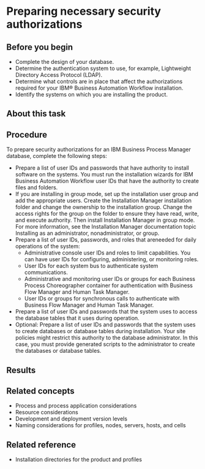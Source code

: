 # Preparing necessary security authorizations

## Before you begin

- Complete the design of your database.
- Determine the authentication system to use, for example, Lightweight
Directory Access Protocol (LDAP).
- Determine what controls are in place that affect the authorizations
required for your IBM® Business Automation Workflow installation.
- Identify the systems on which you are installing the product.

## About this task

## Procedure

To prepare security authorizations for an IBM Business
Process Manager database, complete the following steps:

- Prepare a list of user IDs and passwords that have authority
to install software on the systems. You must run the installation
wizards for IBM Business Automation Workflow user
IDs that have the authority to create files and folders.
- If you are installing in group mode, set up the installation user group
and add the appropriate users. Create the Installation Manager installation folder and
change the ownership to the installation group. Change the access rights for the group on the folder
to ensure they have read, write, and execute authority. Then install Installation Manager in group mode.
For more information, see the Installation Manager documentation topic Installing as an administrator, nonadministrator, or group.
- Prepare a list of user IDs, passwords, and roles that areneeded for daily operations of the system:
    - Administrative console user IDs and roles to limit capabilities.
You can have user IDs for configuring, administering, or monitoring
roles.
    - User IDs for each system bus to authenticate system communications.
    - Administrative and monitoring user IDs or
groups for each Business Process Choreographer container for authentication
with Business Flow Manager and Human Task Manager.
    - User IDs or groups for synchronous calls to
authenticate with Business Flow Manager and Human Task Manager.
- Prepare a list of user IDs and passwords that the system
uses to access the database tables that it uses during operation.
- Optional: Prepare a list of user IDs and passwords
that the system uses to create databases or database tables during
installation. Your site policies might restrict this authority to
the database administrator. In this case, you must provide generated
scripts to the administrator to create the databases or database tables.

## Results

## Related concepts

- Process and process application considerations
- Resource considerations
- Development and deployment version levels
- Naming considerations for profiles, nodes, servers, hosts, and cells

## Related reference

- Installation directories for the product and profiles